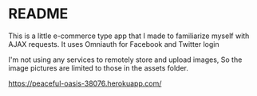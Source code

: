 # README

This is a little e-commerce type app that I made to familiarize myself with AJAX requests.
It uses Omniauth for Facebook and Twitter login

I'm not using any services to remotely store and upload images, So the image pictures are limited to those in the assets folder.

https://peaceful-oasis-38076.herokuapp.com/
